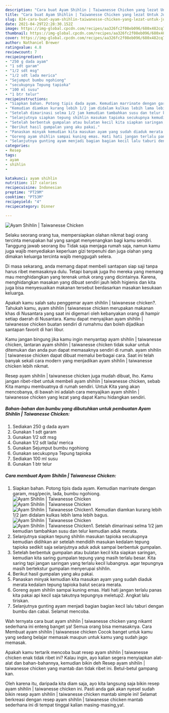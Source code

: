 ```yaml
---
description: "Cara buat Ayam Shihlin | Taiwanesse Chicken yang lezat Untuk Jualan"
title: "Cara buat Ayam Shihlin | Taiwanesse Chicken yang lezat Untuk Jualan"
slug: 824-cara-buat-ayam-shihlin-taiwanesse-chicken-yang-lezat-untuk-jualan
date: 2021-04-29T22:28:30.152Z
image: https://img-global.cpcdn.com/recipes/aa326fc2f08eb096/680x482cq70/ayam-shihlin-taiwanesse-chicken-foto-resep-utama.jpg
thumbnail: https://img-global.cpcdn.com/recipes/aa326fc2f08eb096/680x482cq70/ayam-shihlin-taiwanesse-chicken-foto-resep-utama.jpg
cover: https://img-global.cpcdn.com/recipes/aa326fc2f08eb096/680x482cq70/ayam-shihlin-taiwanesse-chicken-foto-resep-utama.jpg
author: Nathaniel Brewer
ratingvalue: 4.8
reviewcount: 7
recipeingredient:
- "250 g dada ayam"
- "1 sdt garam"
- "1/2 sdt msg"
- "1/2 sdt lada merica"
- "Sejumput bumbu ngohiong"
- "secukupnya Tepung tapioka"
- "100 ml susu"
- "1 btr telur"
recipeinstructions:
- "Siapkan bahan. Potong tipis dada ayam. Kemudian marrinate dengan garam, msg/pecin, lada, bumbu ngohiong."
- "Kemudian diamkan kurang lebih 1/2 jam didalam kulkas lebih lama lebih bagus."
- "Setelah dimarinasi selma 1/2 jam kemudian tambahkan susu dan telur kemudian aduk merata."
- "Selanjutnya siapkan tepung shihlin masukan tapioka secukupnya kemudian didihkan air setelah mendidih masukan kedalam tepung tapioka sedikit saja selanjutnya aduk aduk sampai berbentuk gumpalan."
- "Setelah berbentuk gumpalan atau bulatan kecil kita siapkan saringan, kemudian kita saring gumpalan tepung yang masih terlalu besar. Kita saring tapi jangan saringan yang terlalu kecil lubangnya. agar tepungnya masih bertekstur gumpalan menyerupai shihlin."
- "Berikut hasil gumpalan yang aku pakai."
- "Panaskan minyak kemudian kita masukan ayam yang sudah diaduk merata kedalam tepung tapioka balut secara merata."
- "Goreng ayam shihlin sampai kuning emas. Hati hati jangan terlalu panas kita pakai api kecil saja takutnya tepungnya meletup2. Angkat lalu tiriskan."
- "Selanjutnya gunting ayam menjadi bagian bagian kecil lalu taburi dengan bumbu dan cabai. Selamat mencoba."
categories:
- Resep
tags:
- ayam
- shihlin
- 

katakunci: ayam shihlin  
nutrition: 117 calories
recipecuisine: Indonesian
preptime: "PT29M"
cooktime: "PT53M"
recipeyield: "4"
recipecategory: Dinner

---
```



![Ayam Shihlin | Taiwanesse Chicken](https://img-global.cpcdn.com/recipes/aa326fc2f08eb096/680x482cq70/ayam-shihlin-taiwanesse-chicken-foto-resep-utama.jpg)

Selaku seorang orang tua, mempersiapkan olahan nikmat bagi orang tercinta merupakan hal yang sangat menyenangkan bagi kamu sendiri. Tanggung jawab seorang ibu Tidak saja menjaga rumah saja, namun kamu juga wajib menyediakan keperluan gizi terpenuhi dan juga olahan yang dimakan keluarga tercinta wajib menggugah selera.

Di masa  sekarang, anda memang dapat membeli santapan siap saji tanpa harus ribet memasaknya dulu. Tetapi banyak juga lho mereka yang memang mau menghidangkan yang terenak untuk orang yang dicintainya. Karena, menghidangkan masakan yang dibuat sendiri jauh lebih higienis dan kita juga bisa menyesuaikan makanan tersebut berdasarkan masakan kesukaan keluarga. 



Apakah kamu salah satu penggemar ayam shihlin | taiwanesse chicken?. Tahukah kamu, ayam shihlin | taiwanesse chicken merupakan makanan khas di Nusantara yang saat ini digemari oleh kebanyakan orang di hampir setiap daerah di Nusantara. Kamu dapat menyajikan ayam shihlin | taiwanesse chicken buatan sendiri di rumahmu dan boleh dijadikan santapan favorit di hari libur.

Kamu jangan bingung jika kamu ingin menyantap ayam shihlin | taiwanesse chicken, lantaran ayam shihlin | taiwanesse chicken tidak sukar untuk ditemukan dan anda pun dapat memasaknya sendiri di rumah. ayam shihlin | taiwanesse chicken dapat dibuat memalui berbagai cara. Saat ini telah banyak sekali cara modern yang menjadikan ayam shihlin | taiwanesse chicken lebih nikmat.

Resep ayam shihlin | taiwanesse chicken juga mudah dibuat, lho. Kamu jangan ribet-ribet untuk membeli ayam shihlin | taiwanesse chicken, sebab Kita mampu membuatnya di rumah sendiri. Untuk Kita yang akan mencobanya, di bawah ini adalah cara menyajikan ayam shihlin | taiwanesse chicken yang lezat yang dapat Kamu hidangkan sendiri.

<!--inarticleads1-->

##### Bahan-bahan dan bumbu yang dibutuhkan untuk pembuatan Ayam Shihlin | Taiwanesse Chicken:

1. Sediakan 250 g dada ayam
1. Gunakan 1 sdt garam
1. Gunakan 1/2 sdt msg
1. Gunakan 1/2 sdt lada/ merica
1. Gunakan Sejumput bumbu ngohiong
1. Gunakan secukupnya Tepung tapioka
1. Sediakan 100 ml susu
1. Gunakan 1 btr telur




<!--inarticleads2-->

##### Cara membuat Ayam Shihlin | Taiwanesse Chicken:

1. Siapkan bahan. Potong tipis dada ayam. Kemudian marrinate dengan garam, msg/pecin, lada, bumbu ngohiong.
<img src="https://img-global.cpcdn.com/steps/c9981e3abfcd7fab/160x128cq70/ayam-shihlin-taiwanesse-chicken-langkah-memasak-1-foto.jpg" alt="Ayam Shihlin | Taiwanesse Chicken"><img src="https://img-global.cpcdn.com/steps/b4766e0bcb07b7be/160x128cq70/ayam-shihlin-taiwanesse-chicken-langkah-memasak-1-foto.jpg" alt="Ayam Shihlin | Taiwanesse Chicken"><img src="https://img-global.cpcdn.com/steps/714f979530d5d557/160x128cq70/ayam-shihlin-taiwanesse-chicken-langkah-memasak-1-foto.jpg" alt="Ayam Shihlin | Taiwanesse Chicken">1. Kemudian diamkan kurang lebih 1/2 jam didalam kulkas lebih lama lebih bagus.
<img src="https://img-global.cpcdn.com/steps/3ffc23d02e963053/160x128cq70/ayam-shihlin-taiwanesse-chicken-langkah-memasak-2-foto.jpg" alt="Ayam Shihlin | Taiwanesse Chicken"><img src="https://img-global.cpcdn.com/steps/768475d68ecb928b/160x128cq70/ayam-shihlin-taiwanesse-chicken-langkah-memasak-2-foto.jpg" alt="Ayam Shihlin | Taiwanesse Chicken">1. Setelah dimarinasi selma 1/2 jam kemudian tambahkan susu dan telur kemudian aduk merata.
1. Selanjutnya siapkan tepung shihlin masukan tapioka secukupnya kemudian didihkan air setelah mendidih masukan kedalam tepung tapioka sedikit saja selanjutnya aduk aduk sampai berbentuk gumpalan.
1. Setelah berbentuk gumpalan atau bulatan kecil kita siapkan saringan, kemudian kita saring gumpalan tepung yang masih terlalu besar. Kita saring tapi jangan saringan yang terlalu kecil lubangnya. agar tepungnya masih bertekstur gumpalan menyerupai shihlin.
1. Berikut hasil gumpalan yang aku pakai.
1. Panaskan minyak kemudian kita masukan ayam yang sudah diaduk merata kedalam tepung tapioka balut secara merata.
1. Goreng ayam shihlin sampai kuning emas. Hati hati jangan terlalu panas kita pakai api kecil saja takutnya tepungnya meletup2. Angkat lalu tiriskan.
1. Selanjutnya gunting ayam menjadi bagian bagian kecil lalu taburi dengan bumbu dan cabai. Selamat mencoba.




Wah ternyata cara buat ayam shihlin | taiwanesse chicken yang nikamt sederhana ini enteng banget ya! Semua orang bisa memasaknya. Cara Membuat ayam shihlin | taiwanesse chicken Cocok banget untuk kamu yang sedang belajar memasak maupun untuk kamu yang sudah jago memasak.

Apakah kamu tertarik mencoba buat resep ayam shihlin | taiwanesse chicken enak tidak ribet ini? Kalau ingin, ayo kalian segera menyiapkan alat-alat dan bahan-bahannya, kemudian bikin deh Resep ayam shihlin | taiwanesse chicken yang mantab dan tidak ribet ini. Betul-betul gampang kan. 

Oleh karena itu, daripada kita diam saja, ayo kita langsung saja bikin resep ayam shihlin | taiwanesse chicken ini. Pasti anda gak akan nyesel sudah bikin resep ayam shihlin | taiwanesse chicken mantab simple ini! Selamat berkreasi dengan resep ayam shihlin | taiwanesse chicken mantab sederhana ini di tempat tinggal kalian masing-masing,ya!.

